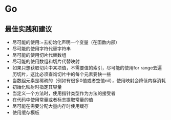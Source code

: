 # Go

## 最佳实践和建议

* 尽可能的使用:=去初始化声明一个变量（在函数内部）
* 尽可能的使用字符代替字符串
* 尽可能的使用切片代替数组
* 尽可能的使用数组和切片代替映射
* 如果只想获取切片中某项值，不需要值的索引，尽可能的使用for range去遍历切片，这比必须查询切片中的每个元素要快一些
* 当数组元素是稀疏的（例如有很多0值或者空值nil），使用映射会降低内存消耗
* 初始化映射时指定其容量
* 当定义一个方法时，使用指针类型作为方法的接受者
* 在代码中使用常量或者标志提取常量的值
* 尽可能在需要分配大量内存时使用缓存
* 使用缓存模板

